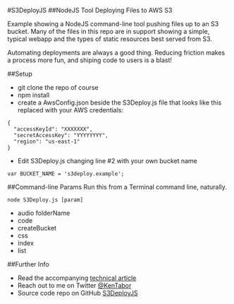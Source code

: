 #S3DeployJS
##NodeJS Tool Deploying Files to AWS S3

Example showing a NodeJS command-line tool pushing files up to an S3 bucket. Many of the files in this repo are in support showing a simple, typical webapp and the types of static resources best served from S3.

Automating deployments are always a good thing. Reducing friction makes a process more fun, and shiping code to users is a blast!

##Setup
* git clone the repo of course
* npm install
* create a AwsConfig.json beside the S3Deploy.js file that looks like this replaced with your AWS credentials:

```
{
  "accessKeyId": "XXXXXXX",
  "secretAccessKey": "YYYYYYYY",
  "region": "us-east-1"
}
```
* Edit S3Deploy.js changing line #2 with your own bucket name


```
var BUCKET_NAME = 's3deploy.example';
```

##Command-line Params
Run this from a Terminal command line, naturally.

```
node S3Deploy.js [param]
```

* audio folderName
* code
* createBucket
* css
* index
* list

##Further Info
* Read the accompanying [technical article](http://blog.katworksgames.com/2014/01/25/nodejs_aws_deploy)
* Reach out to me on Twitter [@KenTabor](https://twitter.com/KenTabor)
* Source code repo on GitHub [S3DeployJS](https://github.com/KDawg/S3DeployJS)
